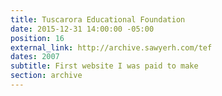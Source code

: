 ```yaml
---
title: Tuscarora Educational Foundation
date: 2015-12-31 14:00:00 -05:00
position: 16
external_link: http://archive.sawyerh.com/tef
dates: 2007
subtitle: First website I was paid to make
section: archive
---
```


